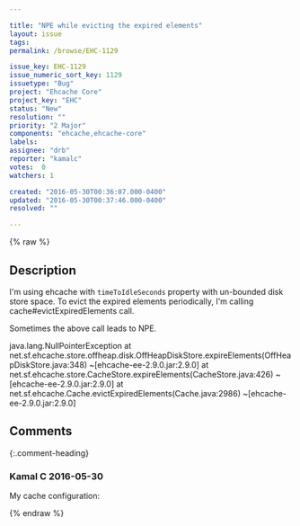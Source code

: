 ```yaml
---

title: "NPE while evicting the expired elements"
layout: issue
tags: 
permalink: /browse/EHC-1129

issue_key: EHC-1129
issue_numeric_sort_key: 1129
issuetype: "Bug"
project: "Ehcache Core"
project_key: "EHC"
status: "New"
resolution: ""
priority: "2 Major"
components: "ehcache,ehcache-core"
labels: 
assignee: "drb"
reporter: "kamalc"
votes:  0
watchers: 1

created: "2016-05-30T00:36:07.000-0400"
updated: "2016-05-30T00:37:46.000-0400"
resolved: ""

---
```




{% raw %}



## Description

<div markdown="1" class="description">

I'm using ehcache with `timeToIdleSeconds` property with un-bounded disk store space. To evict the expired elements periodically, I'm calling cache#evictExpiredElements call. 

Sometimes the above call leads to NPE.

java.lang.NullPointerException
        at net.sf.ehcache.store.offheap.disk.OffHeapDiskStore.expireElements(OffHeapDiskStore.java:348) ~[ehcache-ee-2.9.0.jar:2.9.0]
        at net.sf.ehcache.store.CacheStore.expireElements(CacheStore.java:426) ~[ehcache-ee-2.9.0.jar:2.9.0]
        at net.sf.ehcache.Cache.evictExpiredElements(Cache.java:2986) ~[ehcache-ee-2.9.0.jar:2.9.0]


</div>

## Comments


{:.comment-heading}
### **Kamal C** <span class="date">2016-05-30</span>

<div markdown="1" class="comment">

My cache configuration:

<cache name="cache" maxEntriesLocalHeap="50000" eternal="false"
		timeToIdleSeconds="21600"  overflowToDisk="true" diskPersistent="true" />

</div>



{% endraw %}

